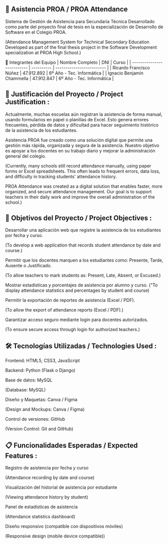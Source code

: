 ## 📘 Asistencia PROA / PROA Attendance

Sistema de Gestión de Asistencia para Secundaria Técnica
Desarrollado como parte del proyecto final de tesis en la especialización de Desarrollo de Software en el Colegio PROA.

(Attendance Management System for Technical Secondary Education
Developed as part of the final thesis project in the Software Development specialization at PROA High School.)

👥 Integrantes del Equipo
| Nombre Completo            | DNI        | Curso                     |
| -------------------------- | ---------- | ------------------------- |
| Ricardo Francisco Núñez    | 47.912.892 | 6º Año - Tec. Informática |
| Ignacio Benjamín Chammella | 47.912.847 | 6º Año - Tec. Informática |

## 🧠 Justificación del Proyecto / Project Justification :

Actualmente, muchas escuelas aún registran la asistencia de forma manual, usando formularios en papel o planillas de Excel. Esto genera errores frecuentes, pérdida de datos y dificultad para hacer seguimiento histórico de la asistencia de los estudiantes.

Asistencia PROA fue creado como una solución digital que permite una gestión más rápida, organizada y segura de la asistencia. Nuestro objetivo es apoyar a los docentes en su trabajo diario y mejorar la administración general del colegio.


(Currently, many schools still record attendance manually, using paper forms or Excel spreadsheets. This often leads to frequent errors, data loss, and difficulty in tracking students' attendance history.

PROA Attendance was created as a digital solution that enables faster, more organized, and secure attendance management. Our goal is to support teachers in their daily work and improve the overall administration of the school.)

## 🎯 Objetivos del Proyecto / Project Objectives :

Desarrollar una aplicación web que registre la asistencia de los estudiantes por fecha y curso.

(To develop a web application that records student attendance by date and course.)

Permitir que los docentes marquen a los estudiantes como: Presente, Tarde, Ausente o Justificado.

(To allow teachers to mark students as: Present, Late, Absent, or Excused.)

Mostrar estadísticas y porcentajes de asistencia por alumno y curso.
("To display attendance statistics and percentages by student and course)

Permitir la exportación de reportes de asistencia (Excel / PDF).

(To allow the export of attendance reports (Excel / PDF).)

Garantizar acceso seguro mediante login para docentes autorizados.

(To ensure secure access through login for authorized teachers.)

## 🛠️ Tecnologías Utilizadas / Technologies Used :
Frontend: HTML5, CSS3, JavaScript

Backend: Python (Flask o Django)

Base de datos: MySQL 

(Database: MySQL)

Diseño y Maquetas: Canva / Figma

(Design and Mockups: Canva / Figma)

Control de versiones: GitHub

(Version Control: Git and GitHub)

## 📋 Funcionalidades Esperadas / Expected Features :

 Registro de asistencia por fecha y curso

(Attendance recording by date and course)

 Visualización del historial de asistencia por estudiante

 (Viewing attendance history by student)

 Panel de estadísticas de asistencia

 (Attendance statistics dashboard)

 Diseño responsivo (compatible con dispositivos móviles)

(Responsive design (mobile device compatible))
